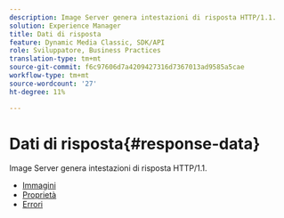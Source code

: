 ```yaml
---
description: Image Server genera intestazioni di risposta HTTP/1.1.
solution: Experience Manager
title: Dati di risposta
feature: Dynamic Media Classic, SDK/API
role: Sviluppatore, Business Practices
translation-type: tm+mt
source-git-commit: f6c97606d7a4209427316d7367013ad9585a5cae
workflow-type: tm+mt
source-wordcount: '27'
ht-degree: 11%

---
```



# Dati di risposta{#response-data}

Image Server genera intestazioni di risposta HTTP/1.1.

* [Immagini](c-images.md)
* [Proprietà](c-properties/c-properties.md)
* [Errori](r-errors.md)
